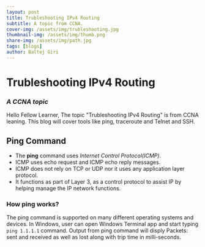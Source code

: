 ```yaml
---
layout: post
title: Trubleshooting IPv4 Routing
subtitle: A topic from CCNA.
cover-img: /assets/img/trubleshooting.jpg
thumbnail-img: /assets/img/thumb.png
share-img: /assets/img/path.jpg
tags: [blogs]
author: Baltej Giri
---
```

# Trubleshooting IPv4 Routing

### _A CCNA topic_
Hello Fellow Learner, The topic "Trubleshooting IPv4 Routing" is from CCNA leaning. This blog will cover tools like ping, traceroute and Telnet and SSH.

## Ping Command
- The **ping** command uses _Internet Control Protocol(ICMP)_.
- ICMP uses echo request and ICMP echo reply messages.
- ICMP does not rely on TCP or UDP nor it uses any application layer protocol.
- It functions as part of Layer 3, as a control protocol to assist IP by helping manage the IP network functions.
  
### How ping works?
The ping command is supported on many different operating systems and devices. In Windows, user can open Windows Terminal app and start typing ```ping 1.1.1.1``` command. Output from ping command will disply Packets: sent and received as well as lost along with trip time in milli-seconds.
